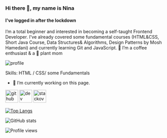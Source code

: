 

### Hi there 👋, my name is Nina
#### I've logged in after the lockdown
I’m a total beginner and interested in becoming a self-taught Frontend Developer. I've already covered some fundamental courses (HTML&CSS, Short Java Course, Data Structures& Algorithms, Design Patterns by Mosh Hamedani) and currently learning Git and JavaScript.
💞️ I’m a coffee enthusiast & a 🌱 plant mom

![profile](https://user-images.githubusercontent.com/82531854/124768857-4d6c3880-df39-11eb-81a1-45433ae05e24.jpg)

Skills: HTML / CSS/ some Fundamentals

- 🔭 I’m currently working on this page. 


[<img src='https://cdn.jsdelivr.net/npm/simple-icons@3.0.1/icons/github.svg' alt='github' height='40'>](https://github.com/nbrownie1990)  [<img src='https://cdn.jsdelivr.net/npm/simple-icons@3.0.1/icons/dev-dot-to.svg' alt='dev' height='40'>](https://dev.to/https://dev.to/nbrownie1990)  [<img src='https://cdn.jsdelivr.net/npm/simple-icons@3.0.1/icons/stackoverflow.svg' alt='stackoverflow' height='40'>](https://stackoverflow.com/users/nbrownie1990)  

[![Top Langs](https://github-readme-stats.vercel.app/api/top-langs/?username=nbrownie1990)](https://github.com/anuraghazra/github-readme-stats)

![GitHub stats](https://github-readme-stats.vercel.app/api?username=nbrownie1990&show_icons=true)  

![Profile views](https://gpvc.arturio.dev/nbrownie1990)  
